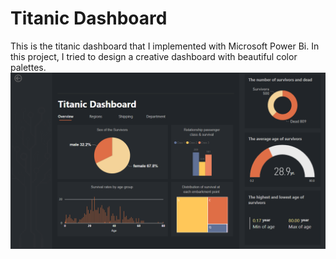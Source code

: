 # Titanic Dashboard
This is the titanic dashboard that I implemented with Microsoft Power Bi. In this project, I tried to design a creative dashboard with beautiful color palettes.
![Power-BI dashboard](https://github.com/amirahmadi-ru/Titanic_Dashboard/blob/main/main-pic.png?raw=true)
